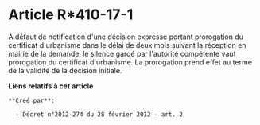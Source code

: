 # Article R*410-17-1

A défaut de notification d'une décision expresse portant prorogation du certificat d'urbanisme dans le délai de deux mois
suivant la réception en mairie de la demande, le silence gardé par l'autorité compétente vaut prorogation du certificat
d'urbanisme. La prorogation prend effet au terme de la validité de la décision initiale.

**Liens relatifs à cet article**

	**Créé par**:

	  - Décret n°2012-274 du 28 février 2012 - art. 2
